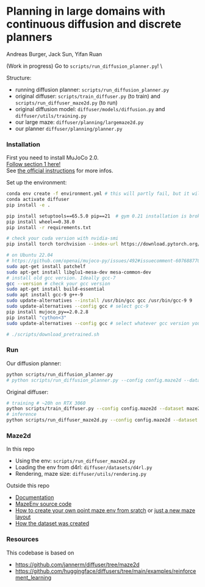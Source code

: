# Planning in large domains with continuous diffusion and discrete planners
Andreas Burger, Jack Sun, Yifan Ruan

(Work in progress)
Go to `scripts/run_diffusion_planner.py`! \

Structure:
- running diffusion planner: `scripts/run_diffusion_planner.py`
- original diffuser: `scripts/train_diffuser.py` (to train) and `scripts/run_diffuser_maze2d.py` (to run)
- original diffusion model: `diffuser/models/diffusion.py` and `diffuser/utils/training.py`
- our large maze: `diffuser/planning/largemaze2d.py` 
- our planner `diffuser/planning/planner.py`

### Installation

First you need to install MuJoCo 2.0. \
[Follow section 1 here!](https://www.chenshiyu.top/blog/2019/06/19/Tutorial-Installation-and-Configuration-of-MuJoCo-Gym-Baselines/) \
See [the official instructions](https://github.com/openai/mujoco-py?tab=readme-ov-file#install-mujoco) for more infos.

Set up the environment:
```bash
conda env create -f environment.yml # this will partly fail, but it will create the environment
conda activate diffuser
pip install -e .

pip install setuptools==65.5.0 pip==21  # gym 0.21 installation is broken with more recent versions
pip install wheel==0.38.0
pip install -r requirements.txt 

# check your cuda version with nvidia-smi
pip install torch torchvision --index-url https://download.pytorch.org/whl/cu121

# on Ubuntu 22.04
# https://github.com/openai/mujoco-py/issues/492#issuecomment-607688770
sudo apt-get install patchelf
sudo apt-get install libglu1-mesa-dev mesa-common-dev
# install old gcc version. Ideally gcc-7
gcc --version # check your gcc version
sudo apt-get install build-essential
sudo apt install gcc-9 g++-9
sudo update-alternatives --install /usr/bin/gcc gcc /usr/bin/gcc-9 9
sudo update-alternatives --config gcc # select gcc-9
pip install mujoco_py==2.0.2.8
pip install "cython<3"
sudo update-alternatives --config gcc # select whatever gcc version you had before

# ./scripts/download_pretrained.sh
```

### Run

Our diffusion planner:
```bash
python scripts/run_diffusion_planner.py
# python scripts/run_diffusion_planner.py --config config.maze2d --dataset maze2d-large-v1-3x3
```


Original diffuser:
```bash
# training # ~20h on RTX 3060
python scripts/train_diffuser.py --config config.maze2d --dataset maze2d-large-v1 
# inference
python scripts/run_diffuser_maze2d.py --config config.maze2d --dataset maze2d-large-v1
```

### Maze2d

In this repo
- Using the env: `scripts/run_diffuser_maze2d.py`
- Loading the env from d4rl: `diffuser/datasets/d4rl.py`
- Rendering, maze size: `diffuser/utils/rendering.py`

Outside this repo
- [Documentation](https://robotics.farama.org/envs/maze/point_maze/)
- [MazeEnv source code](https://github.com/Farama-Foundation/D4RL/blob/master/d4rl/pointmaze/maze_model.py)
- [How to create your own point maze env from sratch](https://github.com/Farama-Foundation/Minari/blob/fa9b2e8ed4bad7f2010819709ce74f0400a4acac/docs/tutorials/dataset_creation/point_maze_dataset.py#L6) or [just a new maze layout](https://robotics.farama.org/envs/maze/point_maze/#custom-maze)
- [How the dataset was created](https://github.com/Farama-Foundation/D4RL/blob/master/scripts/generation/generate_maze2d_datasets.py)

### Resources

This codebase is based on 
- https://github.com/jannerm/diffuser/tree/maze2d
- https://github.com/huggingface/diffusers/tree/main/examples/reinforcement_learning